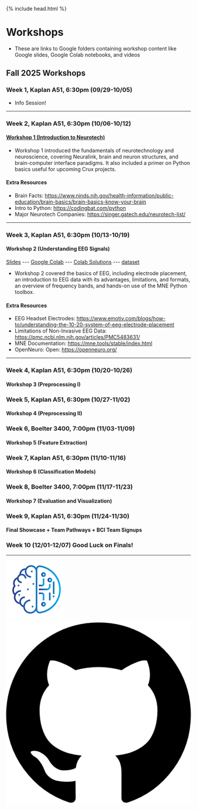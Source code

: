 <head>
  {% include head.html %}
  <title>CruX GitHub Page Home</title>
  <link rel="icon" type="image/x-icon" href="../images/favicon.ico">
</head>

<link rel="stylesheet" href="../css/styles.css">
  
# Workshops
- These are links to Google folders containing workshop content like Google slides, Google Colab notebooks, and videos
<!-- - Previous workshops links are moved to the bottom of the page
-->
## Fall 2025 Workshops

### Week 1, Kaplan A51, 6:30pm  (09/29-10/05)
* Info Session! 
---

### Week 2, Kaplan A51, 6:30pm (10/06-10/12)
#### [Workshop 1 (Introduction to Neurotech)](https://drive.google.com/drive/folders/1G9DqVllTts4kL7drruCKLmHmHdAYo4Tc)
* Workshop 1 introduced the fundamentals of neurotechnology and neuroscience, covering Neuralink, brain and neuron structures, and brain-computer interface paradigms. It also included a primer on Python basics useful for upcoming Crux projects.
#### Extra Resources
* Brain Facts: https://www.ninds.nih.gov/health-information/public-education/brain-basics/brain-basics-know-your-brain
* Intro to Python: https://codingbat.com/python
* Major Neurotech Companies: https://singer.gatech.edu/neurotech-list/

---

### Week 3, Kaplan A51, 6:30pm (10/13-10/19)
#### Workshop 2 (Understanding EEG Signals)
[Slides](https://docs.google.com/presentation/d/10v_NFZSbXAis4zueTsFHGJwaRjdr485HYIPxY1qFBQI/edit) ---  [Google Colab](https://colab.research.google.com/drive/1N3H5vWYM1Z9OcYCB4cBB9cSZL_pMLcPe) --- [Colab Solutions](https://colab.research.google.com/drive/1r4dpCOwxuY9naYYAu78S-t3JsO191o91) --- [dataset](https://drive.google.com/drive/folders/12n-s7TkGlhuxJ8gyHf5PS1QwiasdRYfE)
* Workshop 2 covered the basics of EEG, including electrode placement, an introduction to EEG data with its advantages, limitations, and formats, an overview of frequency bands, and hands-on use of the MNE Python toolbox.
#### Extra Resources
* EEG Headset Electrodes: https://www.emotiv.com/blogs/how-to/understanding-the-10-20-system-of-eeg-electrode-placement
* Limitations of Non-Invasive EEG Data: https://pmc.ncbi.nlm.nih.gov/articles/PMC5483631/
* MNE Documentation: https://mne.tools/stable/index.html
* OpenNeuro: Open: https://openneuro.org/
---

### Week 4, Kaplan A51, 6:30pm (10/20-10/26)
#### Workshop 3 (Preprocessing I)
<!--
#### [Workshop 3 (Preprocessing I)](https://drive.google.com/drive/folders/1D3VE93yXh4-OCX0R4xAN8Yl_BKmILfLT)
* Workshop 3 introduced preprocessing techniques, including Fourier transforms, frequency analysis, common preprocessing steps, and the use of filters such as low-pass, high-pass, band-pass, and notch.
#### Extra Resources
* Electroencephalography Signal Processing: A Comprehensive Review and Analysis of Methods and Techniques: https://pmc.ncbi.nlm.nih.gov/articles/PMC10385593/
* More about Fourier Transform: https://betterexplained.com/articles/an-interactive-guide-to-the-fourier-transform/
-->
### Week 5, Kaplan A51, 6:30pm (10/27-11/02)
#### Workshop 4 (Preprocessing II)
<!--
#### [Workshop 4 (Preprocessing II)](https://drive.google.com/drive/folders/1EtWsmANlcejFBEGIQkZxH2JP-KG2Biiq)
* Workshop 4 introduced key EEG analysis techniques, covering epochs and epoch averaging, common artifacts, and methods for artifact rejection using Independent Component Analysis (ICA) and thresholding.
#### Extra Resources
* artifact rejection: https://www.sciencedirect.com/science/article/pii/S1746809423004652
* ICA in EEG Artifact Rejection: https://pmc.ncbi.nlm.nih.gov/articles/PMC2895624/
* Process data using EEG lab: https://eeglab.org/tutorials/07_Extract_epochs/Extracting_Data_Epochs.html
-->
### Week 6, Boelter 3400, 7:00pm (11/03-11/09)
#### Workshop 5 (Feature Extraction)
<!--
#### [Workshop 5 (Feature Extraction)](https://drive.google.com/drive/folders/1Ip8U5egS2HJuVUzGQ3DPyeeU94StdDtA)
* Workshop 5 provided a hands-on walk-through of the P300 Speller project, covering feature extraction in BCI, visualization of raw EEG channels, applying filters, epoching and averaging the data, and extracting features for analysis.
#### Extra Resources
* EEG signal extraction trends: https://www.frontiersin.org/journals/artificial-intelligence/articles/10.3389/frai.2022.1072801/full
-->
### Week 7, Kaplan A51, 6:30pm (11/10-11/16)
#### Workshop 6 (Classification Models)
<!--
#### [Workshop 6 (Classification Models)](https://drive.google.com/drive/folders/1gfCR0hW4CbvX21GGyeo9lJ1KM7_Obmh9)
* Workshop 6 introduced classification methods in BCI, covering common classifiers such as KNN, SVM, and neural networks, along with an overview of kernel-based classification approaches.
#### Extra Resources
* About Classifiers: https://www.geeksforgeeks.org/machine-learning/getting-started-with-classification/
* Classification using KNN, SVM, MLP, NB: https://www.frontiersin.org/journals/computational-neuroscience/articles/10.3389/fncom.2017.00103/full
* Kernel: https://www.sciencedirect.com/science/article/pii/S0306452223002531
-->
### Week 8, Boelter 3400, 7:00pm (11/17-11/23)
#### Workshop 7 (Evaluation and Visualization)
<!--
#### [Workshop 7 (Evaluation and Visualization)](https://drive.google.com/drive/folders/1afIG8-E0j8uGzQDHwKYVeX7uHJsg1DYJ)
* Workshop 7 focused on model evaluation and result visualization, discussing why these steps are essential, the concept of accuracy, the use of confusion matrices, and methods for visualizing model performance.
#### Extra Resources
* Confusion Matrices: https://www.geeksforgeeks.org/machine-learning/confusion-matrix-machine-learning/
* Visualization of Brainwaves: https://apertureneuro.org/article/116386-the-art-of-brainwaves-a-survey-on-event-related-potential-visualization-practices
-->
### Week 9, Kaplan A51, 6:30pm (11/24-11/30)
#### Final Showcase + Team Pathways + BCI Team Signups
### Week 10 (12/01-12/07) Good Luck on Finals!

---
<!--
## Old Workshops
### [Fall 2023 Workshops (Old)](FallWorkshops.md)

### [Winter 2024 Workshops (Old)](WinterWorkshops.md)

### [Spring 2024 Workshops (Old)](SpringWorkshops.md)

### [Fall 2024 Workshops (Old)](FallWorkshops24.md)

### [Winter 2025 Workshops (Old)](WinterWorkshops25.md)

### [Spring 2025 Workshops (Old)](SpringWorkshops25.md)

-->
<footer>
    <div id = "images">
        <a href="https://cruxucla.com">
        <img  class = "logo" border = "0" src = "../images/cruxUclaLogo.webp" alt = "CruX UCLA"/>
        </a>
        <a href="https://github.com/CruXUCLA">
        <img class = "logo" border = "0" src = "../images/githubLogo.png" alt = "Github"/>
        </a>
    </div>
</footer>
